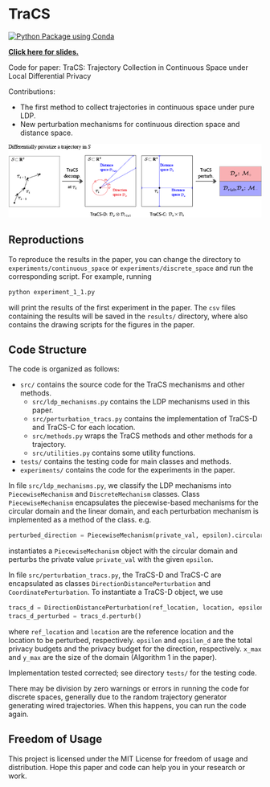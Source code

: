 # TraCS

[![Python Package using Conda](https://github.com/ZhengYeah/TraCS/actions/workflows/python-package-conda.yml/badge.svg)](https://github.com/ZhengYeah/TraCS/actions/workflows/python-package-conda.yml)

[**Click here for slides.**](others/tracs_slides.pdf)

Code for paper: TraCS: Trajectory Collection in Continuous Space under Local
Differential Privacy

Contributions:
- The first method to collect trajectories in continuous space under pure LDP.
- New perturbation mechanisms for continuous direction space and distance space.

<div align="center">
  <img src="others/poster.png" alt="Poster" width="720">
</div>

## Reproductions

To reproduce the results in the paper, you can change the directory to `experiments/continuous_space` or
`experiments/discrete_space` and run the corresponding script.
For example, running
```bash
python experiment_1_1.py
```
will print the results of the first experiment in the paper.
The `csv` files containing the results will be saved in the `results/` directory, 
where also contains the drawing scripts for the figures in the paper. 


## Code Structure

The code is organized as follows:
- `src/` contains the source code for the TraCS mechanisms and other methods.
    - `src/ldp_mechanisms.py` contains the LDP mechanisms used in this paper.
    - `src/perturbation_tracs.py` contains the implementation of TraCS-D and TraCS-C for each location.
    - `src/methods.py` wraps the TraCS methods and other methods for a trajectory.
    - `src/utilities.py` contains some utility functions.
- `tests/` contains the testing code for main classes and methods.
- `experiments/` contains the code for the experiments in the paper.

In file `src/ldp_mechanisms.py`, we classify the LDP mechanisms into `PiecewiseMechanism` and `DiscreteMechanism` classes.
Class `PiecewiseMechanism` encapsulates the piecewise-based mechanisms for the circular domain and the linear domain,
and each perturbation mechanism is implemented as a method of the class. e.g.
```python
perturbed_direction = PiecewiseMechanism(private_val, epsilon).circular_perturbation()
```
instantiates a `PiecewiseMechanism` object with the circular domain and perturbs the private value `private_val` with the given `epsilon`.

In file `src/perturbation_tracs.py`, the
TraCS-D and TraCS-C are encapsulated as classes `DirectionDistancePerturbation` and `CoordinatePerturbation`.
To instantiate a TraCS-D object, we use
```python
tracs_d = DirectionDistancePerturbation(ref_location, location, epsilon, epsilon_d, x_max, y_max)
tracs_d_perturbed = tracs_d.perturb()
```
where `ref_location` and `location` are the reference location and the location to be perturbed, respectively.
`epsilon` and `epsilon_d` are the total privacy budgets and the privacy budget for the direction, respectively.
`x_max` and `y_max` are the size of the domain (Algorithm 1 in the paper).

Implementation tested corrected; see directory `tests/` for the testing code.

There may be division by zero warnings or errors in running the code for discrete spaces,
generally due to the random trajectory generator generating wired trajectories.
When this happens, you can run the code again.

## Freedom of Usage

This project is licensed under the MIT License for freedom of usage and distribution.
Hope this paper and code can help you in your research or work.
